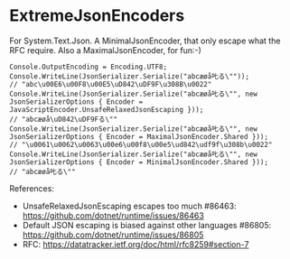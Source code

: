 # ExtremeJsonEncoders
For System.Text.Json. A MinimalJsonEncoder, that only escape what the RFC require. Also a MaximalJsonEncoder, for fun:-)

```
Console.OutputEncoding = Encoding.UTF8;
Console.WriteLine(JsonSerializer.Serialize("abcæøå𠮟る\""));
// "abc\u00E6\u00F8\u00E5\uD842\uDF9F\u308B\u0022"
Console.WriteLine(JsonSerializer.Serialize("abcæøå𠮟る\"", new JsonSerializerOptions { Encoder = JavaScriptEncoder.UnsafeRelaxedJsonEscaping }));
// "abcæøå\uD842\uDF9Fる\""
Console.WriteLine(JsonSerializer.Serialize("abcæøå𠮟る\"", new JsonSerializerOptions { Encoder = MaximalJsonEncoder.Shared }));
// "\u0061\u0062\u0063\u00e6\u00f8\u00e5\ud842\udf9f\u308b\u0022"
Console.WriteLine(JsonSerializer.Serialize("abcæøå𠮟る\"", new JsonSerializerOptions { Encoder = MinimalJsonEncoder.Shared }));
// "abcæøå𠮟る\""
```

References:
* UnsafeRelaxedJsonEscaping escapes too much #86463: https://github.com/dotnet/runtime/issues/86463
* Default JSON escaping is biased against other languages #86805: https://github.com/dotnet/runtime/issues/86805
* RFC: https://datatracker.ietf.org/doc/html/rfc8259#section-7
